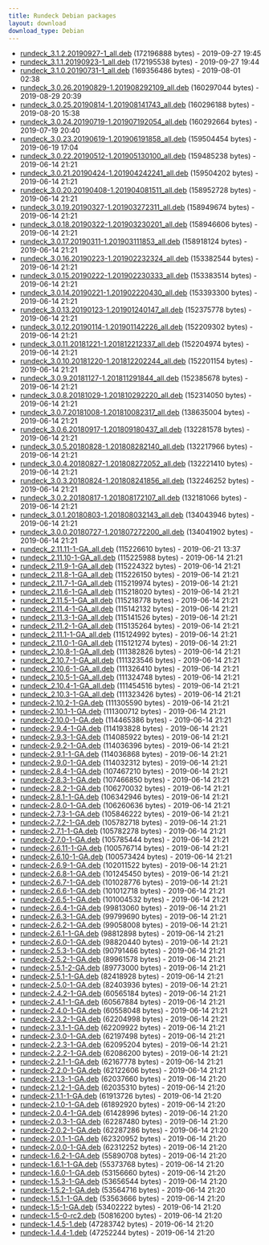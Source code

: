 ```yaml
---
title: Rundeck Debian packages
layout: download
download_type: Debian
---
```

* [rundeck_3.1.2.20190927-1_all.deb](https://download.rundeck.org/deb/rundeck_3.1.2.20190927-1_all.deb) (172196888 bytes) - 2019-09-27 19:45
* [rundeck_3.1.1.20190923-1_all.deb](https://download.rundeck.org/deb/rundeck_3.1.1.20190923-1_all.deb) (172195538 bytes) - 2019-09-27 19:44
* [rundeck_3.1.0.20190731-1_all.deb](https://download.rundeck.org/deb/rundeck_3.1.0.20190731-1_all.deb) (169356486 bytes) - 2019-08-01 02:38
* [rundeck_3.0.26.20190829-1.201908292109_all.deb](https://download.rundeck.org/deb/rundeck_3.0.26.20190829-1.201908292109_all.deb) (160297044 bytes) - 2019-08-29 20:39
* [rundeck_3.0.25.20190814-1.201908141743_all.deb](https://download.rundeck.org/deb/rundeck_3.0.25.20190814-1.201908141743_all.deb) (160296188 bytes) - 2019-08-20 15:38
* [rundeck_3.0.24.20190719-1.201907192054_all.deb](https://download.rundeck.org/deb/rundeck_3.0.24.20190719-1.201907192054_all.deb) (160292664 bytes) - 2019-07-19 20:40
* [rundeck_3.0.23.20190619-1.201906191858_all.deb](https://download.rundeck.org/deb/rundeck_3.0.23.20190619-1.201906191858_all.deb) (159504454 bytes) - 2019-06-19 17:04
* [rundeck_3.0.22.20190512-1.201905130100_all.deb](https://download.rundeck.org/deb/rundeck_3.0.22.20190512-1.201905130100_all.deb) (159485238 bytes) - 2019-06-14 21:21
* [rundeck_3.0.21.20190424-1.201904242241_all.deb](https://download.rundeck.org/deb/rundeck_3.0.21.20190424-1.201904242241_all.deb) (159504202 bytes) - 2019-06-14 21:21
* [rundeck_3.0.20.20190408-1.201904081511_all.deb](https://download.rundeck.org/deb/rundeck_3.0.20.20190408-1.201904081511_all.deb) (158952728 bytes) - 2019-06-14 21:21
* [rundeck_3.0.19.20190327-1.201903272311_all.deb](https://download.rundeck.org/deb/rundeck_3.0.19.20190327-1.201903272311_all.deb) (158949674 bytes) - 2019-06-14 21:21
* [rundeck_3.0.18.20190322-1.201903230201_all.deb](https://download.rundeck.org/deb/rundeck_3.0.18.20190322-1.201903230201_all.deb) (158946606 bytes) - 2019-06-14 21:21
* [rundeck_3.0.17.20190311-1.201903111853_all.deb](https://download.rundeck.org/deb/rundeck_3.0.17.20190311-1.201903111853_all.deb) (158918124 bytes) - 2019-06-14 21:21
* [rundeck_3.0.16.20190223-1.201902232324_all.deb](https://download.rundeck.org/deb/rundeck_3.0.16.20190223-1.201902232324_all.deb) (153382544 bytes) - 2019-06-14 21:21
* [rundeck_3.0.15.20190222-1.201902230333_all.deb](https://download.rundeck.org/deb/rundeck_3.0.15.20190222-1.201902230333_all.deb) (153383514 bytes) - 2019-06-14 21:21
* [rundeck_3.0.14.20190221-1.201902220430_all.deb](https://download.rundeck.org/deb/rundeck_3.0.14.20190221-1.201902220430_all.deb) (153393300 bytes) - 2019-06-14 21:21
* [rundeck_3.0.13.20190123-1.201901240147_all.deb](https://download.rundeck.org/deb/rundeck_3.0.13.20190123-1.201901240147_all.deb) (152375778 bytes) - 2019-06-14 21:21
* [rundeck_3.0.12.20190114-1.201901142226_all.deb](https://download.rundeck.org/deb/rundeck_3.0.12.20190114-1.201901142226_all.deb) (152209302 bytes) - 2019-06-14 21:21
* [rundeck_3.0.11.20181221-1.201812212337_all.deb](https://download.rundeck.org/deb/rundeck_3.0.11.20181221-1.201812212337_all.deb) (152204974 bytes) - 2019-06-14 21:21
* [rundeck_3.0.10.20181220-1.201812202244_all.deb](https://download.rundeck.org/deb/rundeck_3.0.10.20181220-1.201812202244_all.deb) (152201154 bytes) - 2019-06-14 21:21
* [rundeck_3.0.9.20181127-1.201811291844_all.deb](https://download.rundeck.org/deb/rundeck_3.0.9.20181127-1.201811291844_all.deb) (152385678 bytes) - 2019-06-14 21:21
* [rundeck_3.0.8.20181029-1.201810292220_all.deb](https://download.rundeck.org/deb/rundeck_3.0.8.20181029-1.201810292220_all.deb) (152314050 bytes) - 2019-06-14 21:21
* [rundeck_3.0.7.20181008-1.201810082317_all.deb](https://download.rundeck.org/deb/rundeck_3.0.7.20181008-1.201810082317_all.deb) (138635004 bytes) - 2019-06-14 21:21
* [rundeck_3.0.6.20180917-1.201809180437_all.deb](https://download.rundeck.org/deb/rundeck_3.0.6.20180917-1.201809180437_all.deb) (132281578 bytes) - 2019-06-14 21:21
* [rundeck_3.0.5.20180828-1.201808282140_all.deb](https://download.rundeck.org/deb/rundeck_3.0.5.20180828-1.201808282140_all.deb) (132217966 bytes) - 2019-06-14 21:21
* [rundeck_3.0.4.20180827-1.201808272052_all.deb](https://download.rundeck.org/deb/rundeck_3.0.4.20180827-1.201808272052_all.deb) (132221410 bytes) - 2019-06-14 21:21
* [rundeck_3.0.3.20180824-1.201808241856_all.deb](https://download.rundeck.org/deb/rundeck_3.0.3.20180824-1.201808241856_all.deb) (132246252 bytes) - 2019-06-14 21:21
* [rundeck_3.0.2.20180817-1.201808172107_all.deb](https://download.rundeck.org/deb/rundeck_3.0.2.20180817-1.201808172107_all.deb) (132181066 bytes) - 2019-06-14 21:21
* [rundeck_3.0.1.20180803-1.201808032143_all.deb](https://download.rundeck.org/deb/rundeck_3.0.1.20180803-1.201808032143_all.deb) (134043946 bytes) - 2019-06-14 21:21
* [rundeck_3.0.0.20180727-1.201807272200_all.deb](https://download.rundeck.org/deb/rundeck_3.0.0.20180727-1.201807272200_all.deb) (134041902 bytes) - 2019-06-14 21:21
* [rundeck_2.11.11-1-GA_all.deb](https://download.rundeck.org/deb/rundeck_2.11.11-1-GA_all.deb) (115226610 bytes) - 2019-06-21 13:37
* [rundeck_2.11.10-1-GA_all.deb](https://download.rundeck.org/deb/rundeck_2.11.10-1-GA_all.deb) (115225988 bytes) - 2019-06-14 21:21
* [rundeck_2.11.9-1-GA_all.deb](https://download.rundeck.org/deb/rundeck_2.11.9-1-GA_all.deb) (115224322 bytes) - 2019-06-14 21:21
* [rundeck_2.11.8-1-GA_all.deb](https://download.rundeck.org/deb/rundeck_2.11.8-1-GA_all.deb) (115226150 bytes) - 2019-06-14 21:21
* [rundeck_2.11.7-1-GA_all.deb](https://download.rundeck.org/deb/rundeck_2.11.7-1-GA_all.deb) (115219974 bytes) - 2019-06-14 21:21
* [rundeck_2.11.6-1-GA_all.deb](https://download.rundeck.org/deb/rundeck_2.11.6-1-GA_all.deb) (115218020 bytes) - 2019-06-14 21:21
* [rundeck_2.11.5-1-GA_all.deb](https://download.rundeck.org/deb/rundeck_2.11.5-1-GA_all.deb) (115218778 bytes) - 2019-06-14 21:21
* [rundeck_2.11.4-1-GA_all.deb](https://download.rundeck.org/deb/rundeck_2.11.4-1-GA_all.deb) (115142132 bytes) - 2019-06-14 21:21
* [rundeck_2.11.3-1-GA_all.deb](https://download.rundeck.org/deb/rundeck_2.11.3-1-GA_all.deb) (115141526 bytes) - 2019-06-14 21:21
* [rundeck_2.11.2-1-GA_all.deb](https://download.rundeck.org/deb/rundeck_2.11.2-1-GA_all.deb) (115135264 bytes) - 2019-06-14 21:21
* [rundeck_2.11.1-1-GA_all.deb](https://download.rundeck.org/deb/rundeck_2.11.1-1-GA_all.deb) (115124992 bytes) - 2019-06-14 21:21
* [rundeck_2.11.0-1-GA_all.deb](https://download.rundeck.org/deb/rundeck_2.11.0-1-GA_all.deb) (115121274 bytes) - 2019-06-14 21:21
* [rundeck_2.10.8-1-GA_all.deb](https://download.rundeck.org/deb/rundeck_2.10.8-1-GA_all.deb) (111382826 bytes) - 2019-06-14 21:21
* [rundeck_2.10.7-1-GA_all.deb](https://download.rundeck.org/deb/rundeck_2.10.7-1-GA_all.deb) (111323546 bytes) - 2019-06-14 21:21
* [rundeck_2.10.6-1-GA_all.deb](https://download.rundeck.org/deb/rundeck_2.10.6-1-GA_all.deb) (111326410 bytes) - 2019-06-14 21:21
* [rundeck_2.10.5-1-GA_all.deb](https://download.rundeck.org/deb/rundeck_2.10.5-1-GA_all.deb) (111324748 bytes) - 2019-06-14 21:21
* [rundeck_2.10.4-1-GA_all.deb](https://download.rundeck.org/deb/rundeck_2.10.4-1-GA_all.deb) (111454516 bytes) - 2019-06-14 21:21
* [rundeck_2.10.3-1-GA_all.deb](https://download.rundeck.org/deb/rundeck_2.10.3-1-GA_all.deb) (111323426 bytes) - 2019-06-14 21:21
* [rundeck-2.10.2-1-GA.deb](https://download.rundeck.org/deb/rundeck-2.10.2-1-GA.deb) (111305590 bytes) - 2019-06-14 21:21
* [rundeck-2.10.1-1-GA.deb](https://download.rundeck.org/deb/rundeck-2.10.1-1-GA.deb) (111300712 bytes) - 2019-06-14 21:21
* [rundeck-2.10.0-1-GA.deb](https://download.rundeck.org/deb/rundeck-2.10.0-1-GA.deb) (114465386 bytes) - 2019-06-14 21:21
* [rundeck-2.9.4-1-GA.deb](https://download.rundeck.org/deb/rundeck-2.9.4-1-GA.deb) (114193828 bytes) - 2019-06-14 21:21
* [rundeck-2.9.3-1-GA.deb](https://download.rundeck.org/deb/rundeck-2.9.3-1-GA.deb) (114085922 bytes) - 2019-06-14 21:21
* [rundeck-2.9.2-1-GA.deb](https://download.rundeck.org/deb/rundeck-2.9.2-1-GA.deb) (114036396 bytes) - 2019-06-14 21:21
* [rundeck-2.9.1-1-GA.deb](https://download.rundeck.org/deb/rundeck-2.9.1-1-GA.deb) (114036868 bytes) - 2019-06-14 21:21
* [rundeck-2.9.0-1-GA.deb](https://download.rundeck.org/deb/rundeck-2.9.0-1-GA.deb) (114032312 bytes) - 2019-06-14 21:21
* [rundeck-2.8.4-1-GA.deb](https://download.rundeck.org/deb/rundeck-2.8.4-1-GA.deb) (107467210 bytes) - 2019-06-14 21:21
* [rundeck-2.8.3-1-GA.deb](https://download.rundeck.org/deb/rundeck-2.8.3-1-GA.deb) (107466850 bytes) - 2019-06-14 21:21
* [rundeck-2.8.2-1-GA.deb](https://download.rundeck.org/deb/rundeck-2.8.2-1-GA.deb) (106270032 bytes) - 2019-06-14 21:21
* [rundeck-2.8.1-1-GA.deb](https://download.rundeck.org/deb/rundeck-2.8.1-1-GA.deb) (106342946 bytes) - 2019-06-14 21:21
* [rundeck-2.8.0-1-GA.deb](https://download.rundeck.org/deb/rundeck-2.8.0-1-GA.deb) (106260636 bytes) - 2019-06-14 21:21
* [rundeck-2.7.3-1-GA.deb](https://download.rundeck.org/deb/rundeck-2.7.3-1-GA.deb) (105846222 bytes) - 2019-06-14 21:21
* [rundeck-2.7.2-1-GA.deb](https://download.rundeck.org/deb/rundeck-2.7.2-1-GA.deb) (105782718 bytes) - 2019-06-14 21:21
* [rundeck-2.7.1-1-GA.deb](https://download.rundeck.org/deb/rundeck-2.7.1-1-GA.deb) (105782278 bytes) - 2019-06-14 21:21
* [rundeck-2.7.0-1-GA.deb](https://download.rundeck.org/deb/rundeck-2.7.0-1-GA.deb) (105785444 bytes) - 2019-06-14 21:21
* [rundeck-2.6.11-1-GA.deb](https://download.rundeck.org/deb/rundeck-2.6.11-1-GA.deb) (100576714 bytes) - 2019-06-14 21:21
* [rundeck-2.6.10-1-GA.deb](https://download.rundeck.org/deb/rundeck-2.6.10-1-GA.deb) (100573424 bytes) - 2019-06-14 21:21
* [rundeck-2.6.9-1-GA.deb](https://download.rundeck.org/deb/rundeck-2.6.9-1-GA.deb) (102011522 bytes) - 2019-06-14 21:21
* [rundeck-2.6.8-1-GA.deb](https://download.rundeck.org/deb/rundeck-2.6.8-1-GA.deb) (101245450 bytes) - 2019-06-14 21:21
* [rundeck-2.6.7-1-GA.deb](https://download.rundeck.org/deb/rundeck-2.6.7-1-GA.deb) (101028776 bytes) - 2019-06-14 21:21
* [rundeck-2.6.6-1-GA.deb](https://download.rundeck.org/deb/rundeck-2.6.6-1-GA.deb) (101012718 bytes) - 2019-06-14 21:21
* [rundeck-2.6.5-1-GA.deb](https://download.rundeck.org/deb/rundeck-2.6.5-1-GA.deb) (101004532 bytes) - 2019-06-14 21:21
* [rundeck-2.6.4-1-GA.deb](https://download.rundeck.org/deb/rundeck-2.6.4-1-GA.deb) (99813060 bytes) - 2019-06-14 21:21
* [rundeck-2.6.3-1-GA.deb](https://download.rundeck.org/deb/rundeck-2.6.3-1-GA.deb) (99799690 bytes) - 2019-06-14 21:21
* [rundeck-2.6.2-1-GA.deb](https://download.rundeck.org/deb/rundeck-2.6.2-1-GA.deb) (99058008 bytes) - 2019-06-14 21:21
* [rundeck-2.6.1-1-GA.deb](https://download.rundeck.org/deb/rundeck-2.6.1-1-GA.deb) (98812898 bytes) - 2019-06-14 21:21
* [rundeck-2.6.0-1-GA.deb](https://download.rundeck.org/deb/rundeck-2.6.0-1-GA.deb) (98820440 bytes) - 2019-06-14 21:21
* [rundeck-2.5.3-1-GA.deb](https://download.rundeck.org/deb/rundeck-2.5.3-1-GA.deb) (90791466 bytes) - 2019-06-14 21:21
* [rundeck-2.5.2-1-GA.deb](https://download.rundeck.org/deb/rundeck-2.5.2-1-GA.deb) (89961578 bytes) - 2019-06-14 21:21
* [rundeck-2.5.1-2-GA.deb](https://download.rundeck.org/deb/rundeck-2.5.1-2-GA.deb) (89773000 bytes) - 2019-06-14 21:21
* [rundeck-2.5.1-1-GA.deb](https://download.rundeck.org/deb/rundeck-2.5.1-1-GA.deb) (82418928 bytes) - 2019-06-14 21:21
* [rundeck-2.5.0-1-GA.deb](https://download.rundeck.org/deb/rundeck-2.5.0-1-GA.deb) (82403936 bytes) - 2019-06-14 21:21
* [rundeck-2.4.2-1-GA.deb](https://download.rundeck.org/deb/rundeck-2.4.2-1-GA.deb) (60565184 bytes) - 2019-06-14 21:21
* [rundeck-2.4.1-1-GA.deb](https://download.rundeck.org/deb/rundeck-2.4.1-1-GA.deb) (60567884 bytes) - 2019-06-14 21:21
* [rundeck-2.4.0-1-GA.deb](https://download.rundeck.org/deb/rundeck-2.4.0-1-GA.deb) (60558048 bytes) - 2019-06-14 21:21
* [rundeck-2.3.2-1-GA.deb](https://download.rundeck.org/deb/rundeck-2.3.2-1-GA.deb) (62204998 bytes) - 2019-06-14 21:21
* [rundeck-2.3.1-1-GA.deb](https://download.rundeck.org/deb/rundeck-2.3.1-1-GA.deb) (62209922 bytes) - 2019-06-14 21:21
* [rundeck-2.3.0-1-GA.deb](https://download.rundeck.org/deb/rundeck-2.3.0-1-GA.deb) (62197498 bytes) - 2019-06-14 21:21
* [rundeck-2.2.3-1-GA.deb](https://download.rundeck.org/deb/rundeck-2.2.3-1-GA.deb) (62095204 bytes) - 2019-06-14 21:21
* [rundeck-2.2.2-1-GA.deb](https://download.rundeck.org/deb/rundeck-2.2.2-1-GA.deb) (62086200 bytes) - 2019-06-14 21:21
* [rundeck-2.2.1-1-GA.deb](https://download.rundeck.org/deb/rundeck-2.2.1-1-GA.deb) (62167778 bytes) - 2019-06-14 21:21
* [rundeck-2.2.0-1-GA.deb](https://download.rundeck.org/deb/rundeck-2.2.0-1-GA.deb) (62122606 bytes) - 2019-06-14 21:21
* [rundeck-2.1.3-1-GA.deb](https://download.rundeck.org/deb/rundeck-2.1.3-1-GA.deb) (62037660 bytes) - 2019-06-14 21:20
* [rundeck-2.1.2-1-GA.deb](https://download.rundeck.org/deb/rundeck-2.1.2-1-GA.deb) (62035310 bytes) - 2019-06-14 21:20
* [rundeck-2.1.1-1-GA.deb](https://download.rundeck.org/deb/rundeck-2.1.1-1-GA.deb) (61913726 bytes) - 2019-06-14 21:20
* [rundeck-2.1.0-1-GA.deb](https://download.rundeck.org/deb/rundeck-2.1.0-1-GA.deb) (61892920 bytes) - 2019-06-14 21:20
* [rundeck-2.0.4-1-GA.deb](https://download.rundeck.org/deb/rundeck-2.0.4-1-GA.deb) (61428996 bytes) - 2019-06-14 21:20
* [rundeck-2.0.3-1-GA.deb](https://download.rundeck.org/deb/rundeck-2.0.3-1-GA.deb) (62287480 bytes) - 2019-06-14 21:20
* [rundeck-2.0.2-1-GA.deb](https://download.rundeck.org/deb/rundeck-2.0.2-1-GA.deb) (62287286 bytes) - 2019-06-14 21:20
* [rundeck-2.0.1-1-GA.deb](https://download.rundeck.org/deb/rundeck-2.0.1-1-GA.deb) (62320952 bytes) - 2019-06-14 21:20
* [rundeck-2.0.0-1-GA.deb](https://download.rundeck.org/deb/rundeck-2.0.0-1-GA.deb) (62312252 bytes) - 2019-06-14 21:20
* [rundeck-1.6.2-1-GA.deb](https://download.rundeck.org/deb/rundeck-1.6.2-1-GA.deb) (55890708 bytes) - 2019-06-14 21:20
* [rundeck-1.6.1-1-GA.deb](https://download.rundeck.org/deb/rundeck-1.6.1-1-GA.deb) (55373768 bytes) - 2019-06-14 21:20
* [rundeck-1.6.0-1-GA.deb](https://download.rundeck.org/deb/rundeck-1.6.0-1-GA.deb) (53156660 bytes) - 2019-06-14 21:20
* [rundeck-1.5.3-1-GA.deb](https://download.rundeck.org/deb/rundeck-1.5.3-1-GA.deb) (53656544 bytes) - 2019-06-14 21:20
* [rundeck-1.5.2-1-GA.deb](https://download.rundeck.org/deb/rundeck-1.5.2-1-GA.deb) (53564716 bytes) - 2019-06-14 21:20
* [rundeck-1.5.1-1-GA.deb](https://download.rundeck.org/deb/rundeck-1.5.1-1-GA.deb) (53563666 bytes) - 2019-06-14 21:20
* [rundeck-1.5-1-GA.deb](https://download.rundeck.org/deb/rundeck-1.5-1-GA.deb) (53402222 bytes) - 2019-06-14 21:20
* [rundeck-1.5-0-rc2.deb](https://download.rundeck.org/deb/rundeck-1.5-0-rc2.deb) (50816200 bytes) - 2019-06-14 21:20
* [rundeck-1.4.5-1.deb](https://download.rundeck.org/deb/rundeck-1.4.5-1.deb) (47283742 bytes) - 2019-06-14 21:20
* [rundeck-1.4.4-1.deb](https://download.rundeck.org/deb/rundeck-1.4.4-1.deb) (47252244 bytes) - 2019-06-14 21:20
